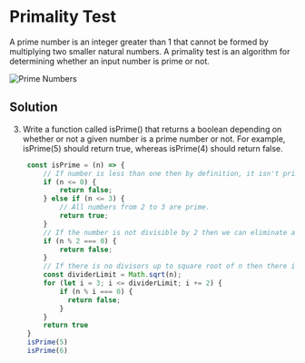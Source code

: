# Primality Test

A prime number is an integer greater than 1 that cannot be formed by multiplying two smaller natural numbers. A primality test is an algorithm for determining whether an input number is prime or not.

![Prime Numbers](https://www.timvandevall.com/wp-content/uploads/2014/04/Prime-Number-Chart.jpg)

## Solution

3. Write a function called isPrime() that returns a boolean depending on whether or not a given number is a prime number or not. For example, isPrime(5) should return true, whereas isPrime(4) should return false.
   
   ```js
    const isPrime = (n) => {
        // If number is less than one then by definition, it isn't prime.
        if (n <= 0) {
            return false;
        } else if (n <= 3) {
            // All numbers from 2 to 3 are prime.
            return true;
        }
        // If the number is not divisible by 2 then we can eliminate all further even divisors.
        if (n % 2 === 0) {
            return false;
        }
        // If there is no divisors up to square root of n then there is no higher divisors as well.
        const dividerLimit = Math.sqrt(n);
        for (let i = 3; i <= dividerLimit; i += 2) {
            if (n % i === 0) {
              return false;
            }
        }
        return true
    }
    isPrime(5)
    isPrime(6)
   ```
